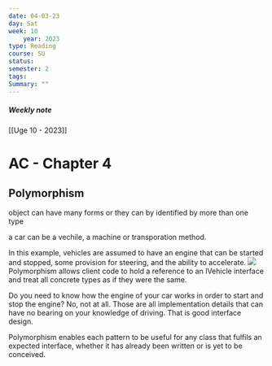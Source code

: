 ```yaml
---
date: 04-03-23
day: Sat
week: 10
	year: 2023
type: Reading
course: SU
status: 
semester: 2
tags:
Summary: ""
---
```

##### Weekly note
[[Uge 10 - 2023]]

# AC - Chapter 4
## Polymorphism
object can have many forms or they can by identified by more than one type

a car can be a vechile, a machine or transporation method. 

In this example, vehicles are assumed to have an engine that can be started and stopped, some provision for steering, and the ability to accelerate.
![](https://i.imgur.com/x1SmXIQ.png)
Polymorphism allows client code to hold a reference to an IVehicle interface and treat all concrete types as if they were the same. 

Do you need to know how the engine of your car works in order to start and stop the engine? No, not at all. Those are all implementation details that can have no bearing on your knowledge of driving. That is good interface design.

Polymorphism enables each pattern to be useful for any class that fulfils an expected interface, whether it has already been written or is yet to be conceived.
